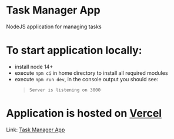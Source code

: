 # Task Manager App

NodeJS application for managing tasks

# To start application locally:

-   install node 14+
-   execute `npm ci` in home directory to install all required modules
-   execute `npm run dev`, in the console output you should see:
    > `Server is listening on 3000`

# Application is hosted on [Vercel](https://vercel.com/)
Link: [Task Manager App]()
